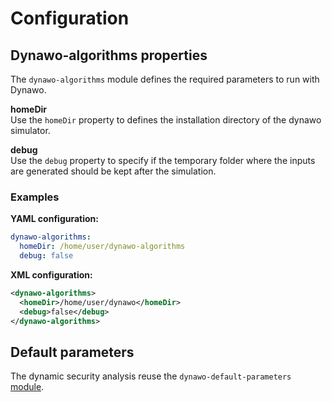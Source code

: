 # Configuration

## Dynawo-algorithms properties
The `dynawo-algorithms` module defines the required parameters to run with Dynawo.

**homeDir**  
Use the `homeDir` property to defines the installation directory of the dynawo simulator.

**debug**  
Use the `debug` property to specify if the temporary folder where the inputs are generated should be kept after the simulation.

### Examples

**YAML configuration:**
```yaml
dynawo-algorithms:
  homeDir: /home/user/dynawo-algorithms
  debug: false
```

**XML configuration:**
```xml
<dynawo-algorithms>
  <homeDir>/home/user/dynawo</homeDir>
  <debug>false</debug>
</dynawo-algorithms>
```

## Default parameters
The dynamic security analysis reuse the `dynawo-default-parameters` [module](../dynamic_simulation/configuration.md#default-parameters).
